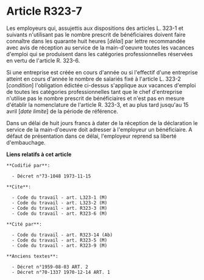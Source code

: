 # Article R323-7

Les employeurs qui, assujettis aux dispositions des articles L. 323-1 et suivants n'utilisant pas le nombre prescrit de
bénéficiaires doivent faire connaître dans les quarante huit heures [*délai*] par lettre recommandée avec avis de réception
au service de la main-d'oeuvre toutes les vacances d'emploi qui se produisent dans les catégories professionnelles réservées
en vertu de l'article R. 323-6.

Si une entreprise est créée en cours d'année ou si l'effectif d'une entreprise atteint en cours d'année le nombre de salariés
fixé à l'article L. 323-2 [*condition*] l'obligation édictée ci-dessus s'applique aux vacances d'emploi de toutes les
catégories professionnelles tant que le chef d'entreprise n'utilise pas le nombre prescrit de bénéficiaires et n'est pas en
mesure d'établir la nomenclature de l'article R. 323-3, et au plus tard jusqu'au 15 avril [*date limite*] de la période de
référence.

Dans un délai de huit jours francs à dater de la réception de la déclaration le service de la main-d'oeuvre doit adresser à
l'employeur un bénéficiaire. A défaut de présentation dans ce délai, l'employeur reprend sa liberté d'embauchage.

**Liens relatifs à cet article**

	**Codifié par**:

	  - Décret n°73-1048 1973-11-15

	**Cite**:

	  - Code du travail - art. L323-1 (M)
	  - Code du travail - art. L323-2 (M)
	  - Code du travail - art. R323-3 (M)
	  - Code du travail - art. R323-6 (M)

	**Cité par**:

	  - Code du travail - art. R323-14 (Ab)
	  - Code du travail - art. R323-5 (M)
	  - Code du travail - art. R323-9 (M)

	**Anciens textes**:

	  - Décret n°1959-08-03 ART. 2
	  - Décret n°70-1337 1970-12-14 ART. 1
